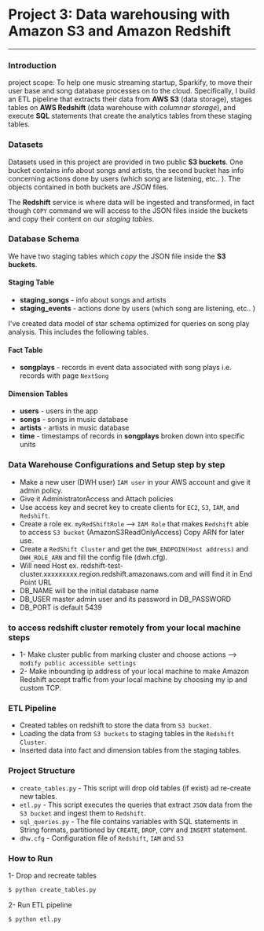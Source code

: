 # Project 3: Data warehousing with Amazon S3 and Amazon Redshift
-------------------------

### Introduction

project scope:  To help one music streaming startup, Sparkify, to move their user base and song database processes on to the cloud. Specifically, I build an ETL pipeline that extracts their data from **AWS S3** (data storage), stages tables on **AWS Redshift** (data warehouse with *columnar storage*), and execute **SQL** statements that create the analytics tables from these staging tables.

### Datasets
Datasets used in this project are provided in two public **S3 buckets**. One bucket contains info about songs and artists, the second bucket has info concerning actions done by users (which song are listening, etc.. ). The objects contained in both buckets 
are *JSON* files. 

The **Redshift** service is where data will be ingested and transformed, in fact though `COPY` command we will access to the JSON files inside the buckets and copy their content on our *staging tables*.


### Database Schema
We have two staging tables which *copy* the JSON file inside the  **S3 buckets**.
#### Staging Table 
+ **staging_songs** - info about songs and artists
+ **staging_events** - actions done by users (which song are listening, etc.. )

I've created data model of star schema optimized for queries on song play analysis. This includes the following tables.

#### Fact Table 
+ **songplays** - records in event data associated with song plays i.e. records with page `NextSong`

#### Dimension Tables
+ **users** - users in the app
+ **songs** - songs in music database
+ **artists** - artists in music database
+ **time** - timestamps of records in **songplays** broken down into specific units


### Data Warehouse Configurations and Setup step by step
* Make a new user (DWH user) `IAM user` in your AWS account and give it admin policy.
* Give it AdministratorAccess and Attach policies
* Use access key and secret key to create clients for `EC2`, `S3`, `IAM`, and `Redshift`.
* Create a role ex. `myRedShiftRole`  --> `IAM Role` that makes `Redshift` able to access `S3 bucket` (AmazonS3ReadOnlyAccess) Copy ARN for later use.
* Create a `RedShift Cluster` and get the `DWH_ENDPOIN(Host address)` and `DWH_ROLE_ARN` and fill the config file (dwh.cfg).
* Will need Host ex. redshift-test-cluster.xxxxxxxxx.region.redshift.amazonaws.com  and will find it in End Point URL
* DB_NAME will be the initial database name 
* DB_USER master admin user and its password in DB_PASSWORD
* DB_PORT is default 5439

### to access redshift cluster remotely from your local machine steps 
* 1- Make cluster public from marking cluster and choose actions --> `modify public accessible settings`
* 2- Make inbounding ip address of your local machine to make Amazon Redshift accept traffic from your local machine by choosing my ip and custom TCP.


### ETL Pipeline
+ Created tables on redshift to store the data from `S3 bucket`.
+ Loading the data from `S3 buckets` to staging tables in the `Redshift Cluster`.
+ Inserted data into fact and dimension tables from the staging tables.

### Project Structure

+ `create_tables.py` - This script will drop old tables (if exist) ad re-create new tables.
+ `etl.py` - This script executes the queries that extract `JSON` data from the `S3 bucket` and ingest them to `Redshift`.
+ `sql_queries.py` - The file contains variables with SQL statements in String formats, partitioned by `CREATE`, `DROP`, `COPY` and `INSERT` statement.
+ `dhw.cfg` - Configuration file of `Redshift`, `IAM` and `S3`

### How to Run

1- Drop and recreate tables

```bash
$ python create_tables.py
```

2- Run ETL pipeline

```bash
$ python etl.py
```